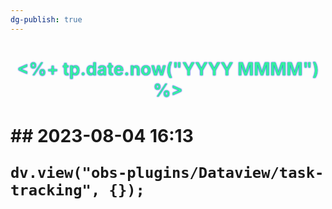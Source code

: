 ```yaml
---
dg-publish: true
---
```


 <h1><div style='text-align: center; '><span style='text-shadow: 0px 0px 2px #0000ff; color: #35f09f'><%+ tp.date.now("YYYY MMMM") %></span></div><h1>
## 2023-08-04 16:13

```dataviewjs
dv.view("obs-plugins/Dataview/task-tracking", {});
```